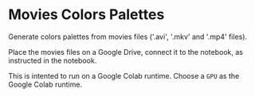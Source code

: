 # Movies Colors Palettes

Generate colors palettes from movies files ('.avi', '.mkv' and '.mp4' files).

Place the movies files on a Google Drive, connect it to the notebook, as instructed in the notebook.

This is intented to run on a Google Colab runtime. Choose a `GPU` as the Google Colab runtime.
